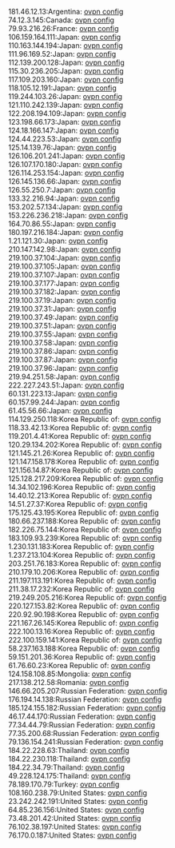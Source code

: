 181.46.12.13:Argentina: [ovpn config](vpn/181_46_12_13.ovpn)  
74.12.3.145:Canada: [ovpn config](vpn/74_12_3_145.ovpn)  
79.93.216.26:France: [ovpn config](vpn/79_93_216_26.ovpn)  
106.159.164.111:Japan: [ovpn config](vpn/106_159_164_111.ovpn)  
110.163.144.194:Japan: [ovpn config](vpn/110_163_144_194.ovpn)  
111.96.169.52:Japan: [ovpn config](vpn/111_96_169_52.ovpn)  
112.139.200.128:Japan: [ovpn config](vpn/112_139_200_128.ovpn)  
115.30.236.205:Japan: [ovpn config](vpn/115_30_236_205.ovpn)  
117.109.203.160:Japan: [ovpn config](vpn/117_109_203_160.ovpn)  
118.105.12.191:Japan: [ovpn config](vpn/118_105_12_191.ovpn)  
119.244.103.26:Japan: [ovpn config](vpn/119_244_103_26.ovpn)  
121.110.242.139:Japan: [ovpn config](vpn/121_110_242_139.ovpn)  
122.208.194.109:Japan: [ovpn config](vpn/122_208_194_109.ovpn)  
123.198.66.173:Japan: [ovpn config](vpn/123_198_66_173.ovpn)  
124.18.166.147:Japan: [ovpn config](vpn/124_18_166_147.ovpn)  
124.44.223.53:Japan: [ovpn config](vpn/124_44_223_53.ovpn)  
125.14.139.76:Japan: [ovpn config](vpn/125_14_139_76.ovpn)  
126.106.201.241:Japan: [ovpn config](vpn/126_106_201_241.ovpn)  
126.107.170.180:Japan: [ovpn config](vpn/126_107_170_180.ovpn)  
126.114.253.154:Japan: [ovpn config](vpn/126_114_253_154.ovpn)  
126.145.136.66:Japan: [ovpn config](vpn/126_145_136_66.ovpn)  
126.55.250.7:Japan: [ovpn config](vpn/126_55_250_7.ovpn)  
133.32.216.94:Japan: [ovpn config](vpn/133_32_216_94.ovpn)  
153.202.57.134:Japan: [ovpn config](vpn/153_202_57_134.ovpn)  
153.226.236.218:Japan: [ovpn config](vpn/153_226_236_218.ovpn)  
164.70.86.55:Japan: [ovpn config](vpn/164_70_86_55.ovpn)  
180.197.216.184:Japan: [ovpn config](vpn/180_197_216_184.ovpn)  
1.21.121.30:Japan: [ovpn config](vpn/1_21_121_30.ovpn)  
210.147.142.98:Japan: [ovpn config](vpn/210_147_142_98.ovpn)  
219.100.37.104:Japan: [ovpn config](vpn/219_100_37_104.ovpn)  
219.100.37.105:Japan: [ovpn config](vpn/219_100_37_105.ovpn)  
219.100.37.107:Japan: [ovpn config](vpn/219_100_37_107.ovpn)  
219.100.37.177:Japan: [ovpn config](vpn/219_100_37_177.ovpn)  
219.100.37.182:Japan: [ovpn config](vpn/219_100_37_182.ovpn)  
219.100.37.19:Japan: [ovpn config](vpn/219_100_37_19.ovpn)  
219.100.37.31:Japan: [ovpn config](vpn/219_100_37_31.ovpn)  
219.100.37.49:Japan: [ovpn config](vpn/219_100_37_49.ovpn)  
219.100.37.51:Japan: [ovpn config](vpn/219_100_37_51.ovpn)  
219.100.37.55:Japan: [ovpn config](vpn/219_100_37_55.ovpn)  
219.100.37.58:Japan: [ovpn config](vpn/219_100_37_58.ovpn)  
219.100.37.86:Japan: [ovpn config](vpn/219_100_37_86.ovpn)  
219.100.37.87:Japan: [ovpn config](vpn/219_100_37_87.ovpn)  
219.100.37.96:Japan: [ovpn config](vpn/219_100_37_96.ovpn)  
219.94.251.58:Japan: [ovpn config](vpn/219_94_251_58.ovpn)  
222.227.243.51:Japan: [ovpn config](vpn/222_227_243_51.ovpn)  
60.131.223.13:Japan: [ovpn config](vpn/60_131_223_13.ovpn)  
60.157.99.244:Japan: [ovpn config](vpn/60_157_99_244.ovpn)  
61.45.56.66:Japan: [ovpn config](vpn/61_45_56_66.ovpn)  
114.129.250.118:Korea Republic of: [ovpn config](vpn/114_129_250_118.ovpn)  
118.33.42.13:Korea Republic of: [ovpn config](vpn/118_33_42_13.ovpn)  
119.201.4.41:Korea Republic of: [ovpn config](vpn/119_201_4_41.ovpn)  
120.29.134.202:Korea Republic of: [ovpn config](vpn/120_29_134_202.ovpn)  
121.145.21.26:Korea Republic of: [ovpn config](vpn/121_145_21_26.ovpn)  
121.147.158.178:Korea Republic of: [ovpn config](vpn/121_147_158_178.ovpn)  
121.156.14.87:Korea Republic of: [ovpn config](vpn/121_156_14_87.ovpn)  
125.128.217.209:Korea Republic of: [ovpn config](vpn/125_128_217_209.ovpn)  
14.34.102.196:Korea Republic of: [ovpn config](vpn/14_34_102_196.ovpn)  
14.40.12.213:Korea Republic of: [ovpn config](vpn/14_40_12_213.ovpn)  
14.51.27.37:Korea Republic of: [ovpn config](vpn/14_51_27_37.ovpn)  
175.125.43.195:Korea Republic of: [ovpn config](vpn/175_125_43_195.ovpn)  
180.66.237.188:Korea Republic of: [ovpn config](vpn/180_66_237_188.ovpn)  
182.226.75.144:Korea Republic of: [ovpn config](vpn/182_226_75_144.ovpn)  
183.109.93.239:Korea Republic of: [ovpn config](vpn/183_109_93_239.ovpn)  
1.230.131.183:Korea Republic of: [ovpn config](vpn/1_230_131_183.ovpn)  
1.237.213.104:Korea Republic of: [ovpn config](vpn/1_237_213_104.ovpn)  
203.251.76.183:Korea Republic of: [ovpn config](vpn/203_251_76_183.ovpn)  
210.179.10.206:Korea Republic of: [ovpn config](vpn/210_179_10_206.ovpn)  
211.197.113.191:Korea Republic of: [ovpn config](vpn/211_197_113_191.ovpn)  
211.38.17.232:Korea Republic of: [ovpn config](vpn/211_38_17_232.ovpn)  
219.249.205.216:Korea Republic of: [ovpn config](vpn/219_249_205_216.ovpn)  
220.127.153.82:Korea Republic of: [ovpn config](vpn/220_127_153_82.ovpn)  
220.92.90.198:Korea Republic of: [ovpn config](vpn/220_92_90_198.ovpn)  
221.167.26.145:Korea Republic of: [ovpn config](vpn/221_167_26_145.ovpn)  
222.100.13.16:Korea Republic of: [ovpn config](vpn/222_100_13_16.ovpn)  
222.100.159.141:Korea Republic of: [ovpn config](vpn/222_100_159_141.ovpn)  
58.237.163.188:Korea Republic of: [ovpn config](vpn/58_237_163_188.ovpn)  
59.151.201.36:Korea Republic of: [ovpn config](vpn/59_151_201_36.ovpn)  
61.76.60.23:Korea Republic of: [ovpn config](vpn/61_76_60_23.ovpn)  
124.158.108.85:Mongolia: [ovpn config](vpn/124_158_108_85.ovpn)  
217.138.212.58:Romania: [ovpn config](vpn/217_138_212_58.ovpn)  
146.66.205.207:Russian Federation: [ovpn config](vpn/146_66_205_207.ovpn)  
176.194.14.138:Russian Federation: [ovpn config](vpn/176_194_14_138.ovpn)  
185.124.155.182:Russian Federation: [ovpn config](vpn/185_124_155_182.ovpn)  
46.17.44.170:Russian Federation: [ovpn config](vpn/46_17_44_170.ovpn)  
77.34.44.79:Russian Federation: [ovpn config](vpn/77_34_44_79.ovpn)  
77.35.200.68:Russian Federation: [ovpn config](vpn/77_35_200_68.ovpn)  
79.136.154.241:Russian Federation: [ovpn config](vpn/79_136_154_241.ovpn)  
184.22.228.63:Thailand: [ovpn config](vpn/184_22_228_63.ovpn)  
184.22.230.118:Thailand: [ovpn config](vpn/184_22_230_118.ovpn)  
184.22.34.79:Thailand: [ovpn config](vpn/184_22_34_79.ovpn)  
49.228.124.175:Thailand: [ovpn config](vpn/49_228_124_175.ovpn)  
78.189.170.79:Turkey: [ovpn config](vpn/78_189_170_79.ovpn)  
108.160.238.79:United States: [ovpn config](vpn/108_160_238_79.ovpn)  
23.242.242.191:United States: [ovpn config](vpn/23_242_242_191.ovpn)  
64.85.236.156:United States: [ovpn config](vpn/64_85_236_156.ovpn)  
73.48.201.42:United States: [ovpn config](vpn/73_48_201_42.ovpn)  
76.102.38.197:United States: [ovpn config](vpn/76_102_38_197.ovpn)  
76.170.0.187:United States: [ovpn config](vpn/76_170_0_187.ovpn)  
